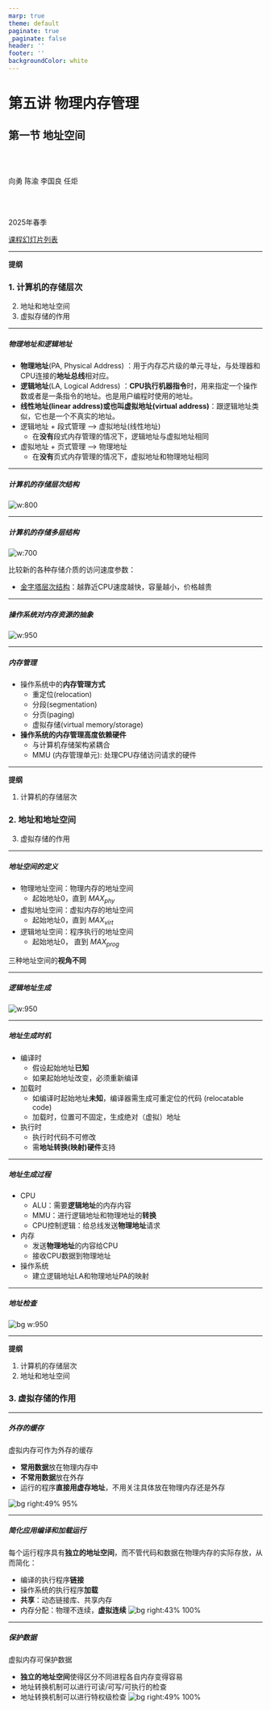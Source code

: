```yaml
---
marp: true
theme: default
paginate: true
_paginate: false
header: ''
footer: ''
backgroundColor: white
---
```


<!-- theme: gaia -->
<!-- _class: lead -->

# 第五讲 物理内存管理
## 第一节 地址空间
<br>
<br>

向勇 陈渝 李国良 任炬 

<br>
<br>

2025年春季

[课程幻灯片列表](https://www.yuque.com/xyong-9fuoz/qczol5/glemuu?)

---

**提纲**

### 1. 计算机的存储层次
2. 地址和地址空间
3. 虚拟存储的作用

---

##### 物理地址和逻辑地址

- **物理地址**(PA, Physical Address) ：用于内存芯片级的单元寻址，与处理器和CPU连接的**地址总线**相对应。 
- **逻辑地址**(LA, Logical Address) ：**CPU执行机器指令**时，用来指定一个操作数或者是一条指令的地址。也是用户编程时使用的地址。
- **线性地址(linear address)或也叫虚拟地址(virtual address)**：跟逻辑地址类似，它也是一个不真实的地址。
- 逻辑地址 + 段式管理 --> 虚拟地址(线性地址)
    - 在**没有**段式内存管理的情况下，逻辑地址与虚拟地址相同
- 虚拟地址 + 页式管理 --> 物理地址
    - 在**没有**页式内存管理的情况下，虚拟地址和物理地址相同
<!-- - 逻辑地址指CPU在**段式**内存管理转换前的地址；
# - 线性地址指CPU在**页式**内存管理转换前的地址。

#---

##### 逻辑地址与物理地址的关系
-->


---

##### 计算机的存储层次结构

![w:800](figs/computer.png)

---

##### 计算机的存储多层结构
![w:700](figs/mem-layers.png)

比较新的各种存储介质的访问速度参数：
* [金字塔层次结构](https://www.cnblogs.com/binarylei/p/12588928.html)：越靠近CPU速度越快，容量越小，价格越贵

---

##### 操作系统对内存资源的抽象
![w:950](figs/os-mem-mgr.png)

<!--
[操作系统内核的特征](https://learningos.github.io/os-lectures/lec1/p2-whatisos.html#9)：并发、共享、虚拟、异步
-->

---

##### 内存管理

- 操作系统中的**内存管理方式**
  - 重定位(relocation)
  - 分段(segmentation)
  - 分页(paging)
  - 虚拟存储(virtual memory/storage)
- **操作系统的内存管理高度依赖硬件**
  - 与计算机存储架构紧耦合
  - MMU (内存管理单元): 处理CPU存储访问请求的硬件

---
**提纲**

1. 计算机的存储层次
### 2. 地址和地址空间
3. 虚拟存储的作用

---

##### 地址空间的定义


- 物理地址空间：物理内存的地址空间
  - 起始地址$0$，直到 $MAX_{phy}$
- 虚拟地址空间：虚拟内存的地址空间
  - 起始地址$0$，直到 $MAX_{virt}$
- 逻辑地址空间：程序执行的地址空间
  - 起始地址$0$， 直到 $MAX_{prog}$

三种地址空间的**视角不同**

---

##### 逻辑地址生成
![w:950](figs/create-logic-addr.png)

---

##### 地址生成时机

- 编译时
  - 假设起始地址**已知**
  - 如果起始地址改变，必须重新编译
- 加载时
  - 如编译时起始地址**未知**，编译器需生成可重定位的代码 (relocatable code) 
  - 加载时，位置可不固定，生成绝对（虚拟）地址
- 执行时
  - 执行时代码不可修改
  - 需**地址转换(映射)硬件**支持

---

##### 地址生成过程
- CPU
  - ALU：需要**逻辑地址**的内存内容
  - MMU：进行逻辑地址和物理地址的**转换**
  - CPU控制逻辑：给总线发送**物理地址**请求
- 内存
  - 发送**物理地址**的内容给CPU
  - 接收CPU数据到物理地址
- 操作系统
  - 建立逻辑地址LA和物理地址PA的映射

---

##### 地址检查
![bg w:950](figs/addr-check-exp.png)

---

**提纲**

1. 计算机的存储层次
2. 地址和地址空间
### 3. 虚拟存储的作用

---

##### 外存的缓存

虚拟内存可作为外存的缓存

- **常用数据**放在物理内存中
- **不常用数据**放在外存 
- 运行的程序**直接用虚存地址**，不用关注具体放在物理内存还是外存

![bg right:49% 95%](figs/os-mem-mgr.png)

---

##### 简化应用编译和加载运行

每个运行程序具有**独立的地址空间**，而不管代码和数据在物理内存的实际存放，从而简化：
- 编译的执行程序**链接**
- 操作系统的执行程序**加载**
- **共享**：动态链接库、共享内存 
- 内存分配：物理不连续，**虚拟连续**
![bg right:43% 100%](figs/os-mem-mgr.png)

---

##### 保护数据

虚拟内存可保护数据
- **独立的地址空间**使得区分不同进程各自内存变得容易
- 地址转换机制可以进行可读/可写/可执行的检查
- 地址转换机制可以进行特权级检查
![bg right:49% 100%](figs/os-mem-mgr.png)